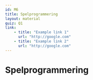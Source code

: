 ```yaml
---
id: M6
title: Spelprogrammering
layout: material
quiz: Q1
link:
    - title: "Example link 1"
      url: "http://google.com"
    - title: "Example link 2"
      url: "http://google.com"
---
```


# Spelprogrammering


